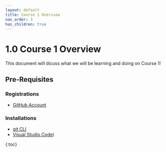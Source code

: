```yaml
---
layout: default
title: Course 1 Overview
nav_order: 3
has_children: true
---
```


# 1.0 Course 1 Overview
This document will dicuss what we will be learning and doing on Course 1!

## Pre-Requisites
### Registrations
* [GitHub Account](www.github.com)

### Installations
* [git CLI](https://git-scm.com/book/en/v2/Getting-Started-Installing-Git)
* [Visual Studio Code](https://code.visualstudio.com/download))


{:toc}
